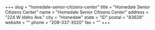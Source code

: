 +++
slug = "homedale-senior-citizens-center"
title = "Homedale Senior Citizens Center"
name = "Homedale Senior Citizens Center"
address = "224 W Idaho Ave."
city = "Homedale"
state = "ID"
postal = "83628"
website = ""
phone = "208-337-3020"
fax = ""
+++
